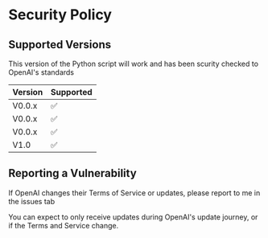 # Security Policy

## Supported Versions

This version of the Python script will work and has been scurity checked to OpenAI's standards

| Version | Supported         |
| ------- | ------------------|
| V0.0.x  | :white_check_mark:|
| V0.0.x  | :white_check_mark:|
| V0.0.x  | :white_check_mark:|
| V1.0    | :white_check_mark:|

## Reporting a Vulnerability

If OpenAI changes their Terms of Service or updates, please report to me in the issues tab

You can expect to only receive updates during OpenAI's update journey, or if the Terms and Service change.
